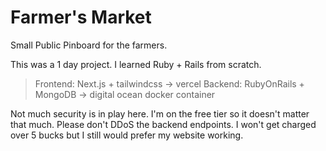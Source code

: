 # Farmer's Market
Small Public Pinboard for the farmers.

This was a 1 day project. I learned Ruby + Rails from scratch. 

> Frontend: Next.js + tailwindcss -> vercel
> Backend: RubyOnRails + MongoDB -> digital ocean docker container

Not much security is in play here. I'm on the free tier so it doesn't matter that much. 
Please don't DDoS the backend endpoints. I won't get charged over 5 bucks but I still would prefer my website working.
